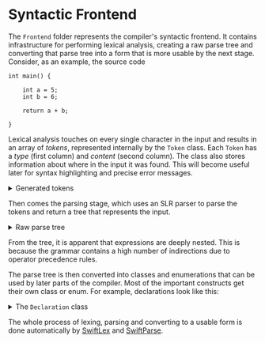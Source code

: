 #  Syntactic Frontend

The `Frontend` folder represents the compiler's syntactic frontend. It contains infrastructure for performing lexical analysis, creating a raw parse tree and converting that parse tree into a form that is more usable by the next stage. Consider, as an example, the source code

```
int main() {
    
    int a = 5;
    int b = 6;
    
    return a + b;
    
}
```

Lexical analysis touches on every single character in the input and results in an array of _tokens_, represented internally by the `Token` class. Each `Token` has a _type_ (first column) and _content_ (second column). The class also stores information about where in the input it was found. This will become useful later for syntax highlighting and precise error messages.

<details>
    <summary>Generated tokens</summary>
    <code>
    identifier         int                   ln 1 col 0 -> ln 1 col 2   
    identifier         main                  ln 1 col 4 -> ln 1 col 7   
    (                  (                     ln 1 col 8 -> ln 1 col 8   
    )                  )                     ln 1 col 9 -> ln 1 col 9   
    {                  {                     ln 1 col 11 -> ln 1 col 11 
    identifier         int                   ln 3 col 4 -> ln 3 col 6   
    identifier         a                     ln 3 col 8 -> ln 3 col 8   
    =                  =                     ln 3 col 10 -> ln 3 col 10 
    integer            5                     ln 3 col 12 -> ln 3 col 12 
    ;                  ;                     ln 3 col 13 -> ln 3 col 13 
    identifier         int                   ln 4 col 4 -> ln 4 col 6   
    identifier         b                     ln 4 col 8 -> ln 4 col 8   
    =                  =                     ln 4 col 10 -> ln 4 col 10 
    integer            6                     ln 4 col 12 -> ln 4 col 12 
    ;                  ;                     ln 4 col 13 -> ln 4 col 13 
    return             return                ln 6 col 4 -> ln 6 col 9   
    identifier         a                     ln 6 col 11 -> ln 6 col 11 
    +                  +                     ln 6 col 13 -> ln 6 col 13 
    identifier         b                     ln 6 col 15 -> ln 6 col 15 
    ;                  ;                     ln 6 col 16 -> ln 6 col 16 
    }                  }                     ln 8 col 0 -> ln 8 col 0   
    </code>
</details>

Then comes the parsing stage, which uses an SLR parser to parse the tokens and return a tree that represents the input.

<details>
    <summary>Raw parse tree</summary>
    <code>
    TopLevelStatements                                       
    | TopLevelStatement                                      
    | | Function                                             
    | | | Type                                               
    | | | | identifier                                       
    | | | identifier                                         
    | | | (                                                  
    | | | Parameters                                         
    | | | )                                                  
    | | | {                                                  
    | | | FunctionBodyStatements                             
    | | | | FunctionBodyStatements                           
    | | | | | FunctionBodyStatements                         
    | | | | | | FunctionBodyStatement                        
    | | | | | | | Declaration                                
    | | | | | | | | Type                                     
    | | | | | | | | | identifier                             
    | | | | | | | | identifier                               
    | | | | | | | | =                                        
    | | | | | | | | Expression                               
    | | | | | | | | | CASEBExpression                        
    | | | | | | | | | | CASECExpression                      
    | | | | | | | | | | | CASEDExpression                    
    | | | | | | | | | | | | CASEEExpression                  
    | | | | | | | | | | | | | CASEFExpression                
    | | | | | | | | | | | | | | CASEGExpression              
    | | | | | | | | | | | | | | | CASEHExpression            
    | | | | | | | | | | | | | | | | CASEIExpression          
    | | | | | | | | | | | | | | | | | CASEJExpression        
    | | | | | | | | | | | | | | | | | | CASEKExpression      
    | | | | | | | | | | | | | | | | | | | CASELExpression    
    | | | | | | | | | | | | | | | | | | | | integer          
    | | | | | | | | ;                                        
    | | | | | FunctionBodyStatement                          
    | | | | | | Declaration                                  
    | | | | | | | Type                                       
    | | | | | | | | identifier                               
    | | | | | | | identifier                                 
    | | | | | | | =                                          
    | | | | | | | Expression                                 
    | | | | | | | | CASEBExpression                          
    | | | | | | | | | CASECExpression                        
    | | | | | | | | | | CASEDExpression                      
    | | | | | | | | | | | CASEEExpression                    
    | | | | | | | | | | | | CASEFExpression                  
    | | | | | | | | | | | | | CASEGExpression                
    | | | | | | | | | | | | | | CASEHExpression              
    | | | | | | | | | | | | | | | CASEIExpression            
    | | | | | | | | | | | | | | | | CASEJExpression          
    | | | | | | | | | | | | | | | | | CASEKExpression        
    | | | | | | | | | | | | | | | | | | CASELExpression      
    | | | | | | | | | | | | | | | | | | | integer            
    | | | | | | | ;                                          
    | | | | FunctionBodyStatement                            
    | | | | | Return                                         
    | | | | | | return                                       
    | | | | | | Expression                                   
    | | | | | | | CASEBExpression                            
    | | | | | | | | CASECExpression                          
    | | | | | | | | | CASEDExpression                        
    | | | | | | | | | | CASEEExpression                      
    | | | | | | | | | | | CASEFExpression                    
    | | | | | | | | | | | | CASEGExpression                  
    | | | | | | | | | | | | | CASEHExpression                
    | | | | | | | | | | | | | | CASEIExpression              
    | | | | | | | | | | | | | | | CASEIExpression            
    | | | | | | | | | | | | | | | | CASEJExpression          
    | | | | | | | | | | | | | | | | | CASEKExpression        
    | | | | | | | | | | | | | | | | | | CASELExpression      
    | | | | | | | | | | | | | | | | | | | identifier         
    | | | | | | | | | | | | | | | +                          
    | | | | | | | | | | | | | | | CASEJExpression            
    | | | | | | | | | | | | | | | | CASEKExpression          
    | | | | | | | | | | | | | | | | | CASELExpression        
    | | | | | | | | | | | | | | | | | | identifier           
    | | | | | | ;                                            
    | | | }
    </code>
</details>

From the tree, it is apparent that expressions are deeply nested. This is because the grammar contains a high number of indirections due to operator precedence rules.

The parse tree is then converted into classes and enumerations that can be used by later parts of the compiler. Most of the important constructs get their own class or enum. For example, declarations look like this:

<details>
    <summary>The <code>Declaration</code> class</summary>
    <code>
    public class Declaration: CustomStringConvertible {           <br>
                                                                  <br>
        let type: `Type`                                          <br>
        let name: String                                          <br>
        let value: Expression?                                    <br>
                                                                  <br>
        init(_ type: `Type`, _ name: String, _ value: Expression) {<br>
            self.type = type                                      <br>
            self.name = name                                      <br>
            self.value = value                                    <br>
        }                                                         <br>
                                                                  <br>
        init(_ type: `Type`, _ name: String) {                    <br>
            self.type = type                                      <br>
            self.name = name                                      <br>
            self.value = nil                                      <br>
        }                                                         <br>
                                                                  <br>
        public var description: String {                          <br>
            type.description + " " + name.description + " " + (value == nil ? "" : "= " + value!.description + " ") + "; "<br>
        }                                                         <br>
                                                                  <br>
    }
    </code>
</details>

The whole process of lexing, parsing and converting to a usable form is done automatically by [SwiftLex](https://github.com/Fleli/SwiftLex) and [SwiftParse](https://github.com/Fleli/SwiftParse).
